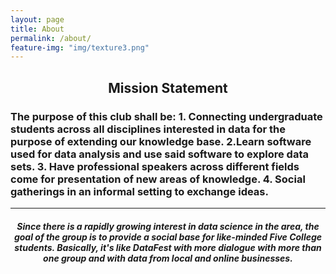 ```yaml
---
layout: page
title: About
permalink: /about/
feature-img: "img/texture3.png"
---
```



<center><h2>
Mission Statement
</h2></center>

<h3>
The purpose of this club shall be:
1. Connecting undergraduate students across all disciplines interested in data for the purpose of extending our knowledge base. 
2.Learn software used for data analysis and use said software to explore data sets.
3. Have professional speakers across different fields come for presentation of new areas of knowledge. 
4. Social gatherings in an informal setting to exchange ideas. 
</h3>

---
  
<center><h4><i>
Since there is a rapidly growing interest in data science in the area, the goal of the group is to provide a social base for like-minded Five College students. Basically, it's like DataFest with more dialogue with more than one group and with data from local and online businesses.
</i></h4></center>


